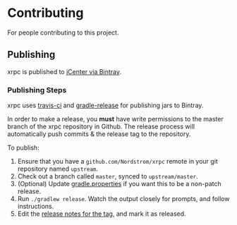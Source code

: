 # Contributing

For people contributing to this project.

## Publishing

xrpc is published to [jCenter via Bintray](https://bintray.com/nordstromoss/oss_maven/xrpc).

### Publishing Steps

xrpc uses [travis-ci](https://travis-ci.org/Nordstrom/xrpc) and [gradle-release](https://github.com/researchgate/gradle-release) for publishing jars to Bintray.

In order to make a release, you **must** have write permissions to the master branch of the xrpc repository in Github.
The release process will automatically push commits & the release tag to the repository.

To publish:

1. Ensure that you have a `github.com/Nordstrom/xrpc` remote in your git repository named
   `upstream`.
2. Check out a branch called `master`, synced to `upstream/master`.
3. (Optional) Update [gradle.properties](./xrpc/gradle.properties) if you want this to be a non-patch release.
3. Run `./gradlew release`. Watch the output closely for prompts, and follow instructions.
4. Edit the [release notes for the tag](https://github.com/Nordstrom/xrpc/releases), and mark it as released.
